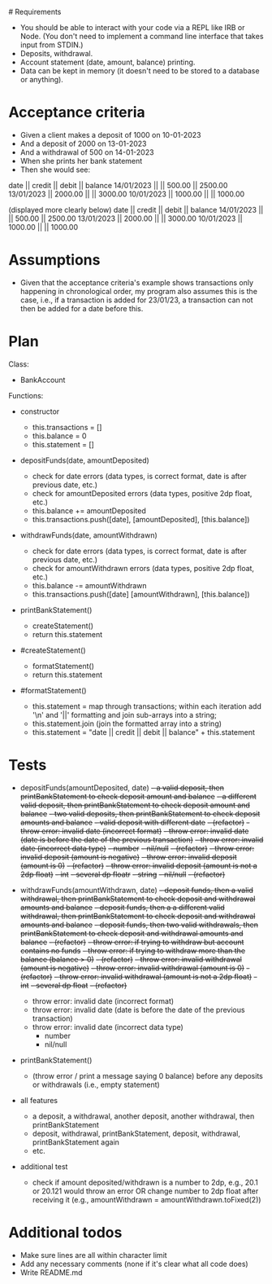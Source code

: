 # Requirements
- You should be able to interact with your code via a REPL like IRB or Node. (You don't need to implement a command line interface that takes input from STDIN.)
- Deposits, withdrawal.
- Account statement (date, amount, balance) printing.
- Data can be kept in memory (it doesn't need to be stored to a database or anything).


# Acceptance criteria
- Given a client makes a deposit of 1000 on 10-01-2023
- And a deposit of 2000 on 13-01-2023
- And a withdrawal of 500 on 14-01-2023
- When she prints her bank statement
- Then she would see:

date || credit || debit || balance
14/01/2023 || || 500.00 || 2500.00
13/01/2023 || 2000.00 || || 3000.00
10/01/2023 || 1000.00 || || 1000.00

(displayed more clearly below)
date        || credit   || debit    || balance
14/01/2023  ||          || 500.00   || 2500.00
13/01/2023  || 2000.00  ||          || 3000.00
10/01/2023  || 1000.00  ||          || 1000.00


# Assumptions
- Given that the acceptance criteria's example shows transactions only happening in chronological order, my program also assumes this is the case, i.e., if a transaction is added for 23/01/23, a transaction can not then be added for a date before this.


# Plan
Class:
- BankAccount

Functions:
- constructor
    - this.transactions = []
    - this.balance = 0
    - this.statement = []

- depositFunds(date, amountDeposited)
    - check for date errors (data types, is correct format, date is after previous date, etc.)
    - check for amountDeposited errors (data types, positive 2dp float, etc.)
    - this.balance += amountDeposited
    - this.transactions.push([date], [amountDeposited], [this.balance])

- withdrawFunds(date, amountWithdrawn)
    - check for date errors (data types, is correct format, date is after previous date, etc.)
    - check for amountWithdrawn errors (data types, positive 2dp float, etc.)
    - this.balance -= amountWithdrawn
    - this.transactions.push([date] [amountWithdrawn], [this.balance])

- printBankStatement()
    - createStatement()
    - return this.statement

- #createStatement()
    - formatStatement()
    - return this.statement

- #formatStatement()
    - this.statement = map through transactions; within each iteration add '\n' and '||' formatting and join sub-arrays into a string;
    - this.statement.join (join the formatted array into a string)
    - this.statement = "date || credit || debit || balance" + this.statement


# Tests
- depositFunds(amountDeposited, date)
    ~~- a valid deposit, then printBankStatement to check deposit amount and balance~~
    ~~- a different valid deposit, then printBankStatement to check deposit amount and balance~~
    ~~- two valid deposits, then printBankStatement to check deposit amounts and balance~~
    ~~- valid deposit with different date~~
    ~~- (refactor)~~
    ~~- throw error: invalid date (incorrect format)~~
    ~~- throw error: invalid date (date is before the date of the previous transaction)~~
    ~~- throw error: invalid date (incorrect data type)~~
        ~~- number~~
        ~~- nil/null~~
    ~~- (refactor)~~
    ~~- throw error: invalid deposit (amount is negative)~~
    ~~- throw error: invalid deposit (amount is 0)~~
    ~~- (refactor)~~
    ~~- throw error: invalid deposit (amount is not a 2dp float)~~
        ~~- int~~
        ~~- several dp floatr~~
        ~~- string~~
        ~~- nil/null~~
    ~~- (refactor)~~

- withdrawFunds(amountWithdrawn, date)
    ~~- deposit funds, then a valid withdrawal, then printBankStatement to check deposit and withdrawal amounts and balance~~
    ~~- deposit funds, then a a different valid withdrawal, then printBankStatement to check deposit and withdrawal amounts and balance~~
    ~~- deposit funds, then two valid withdrawals, then printBankStatement to check deposit and withdrawal amounts and balance~~
    ~~- (refactor)~~
    ~~- throw error: if trying to withdraw but account contains no funds~~
    ~~- throw error: if trying to withdraw more than the balance (balance > 0)~~
    ~~- (refactor)~~
    ~~- throw error: invalid withdrawal (amount is negative)~~
    ~~- throw error: invalid withdrawal (amount is 0)~~
    ~~- (refactor)~~
    ~~- throw error: invalid withdrawal (amount is not a 2dp float)~~
        ~~- int~~
        ~~- several dp float~~
    ~~- (refactor)~~
    - throw error: invalid date (incorrect format)
    - throw error: invalid date (date is before the date of the previous transaction)
    - throw error: invalid date (incorrect data type)
        - number
        - nil/null

- printBankStatement()
    - (throw error / print a message saying 0 balance) before any deposits or withdrawals (i.e., empty statement)

- all features
    - a deposit, a withdrawal, another deposit, another withdrawal, then printBankStatement
    - deposit, withdrawal, printBankStatement, deposit, withdrawal, printBankStatement again
    - etc.

- additional test
    - check if amount deposited/withdrawn is a number to 2dp, e.g., 20.1 or 20.121 would throw an error OR change number to 2dp float after receiving it (e.g., amountWithdrawn = amountWithdrawn.toFixed(2))


# Additional todos
- Make sure lines are all within character limit
- Add any necessary comments (none if it's clear what all code does)
- Write README.md